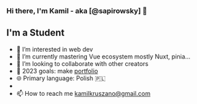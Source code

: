 ### Hi there, I'm Kamil - aka [@sapirowsky] 👋

## I'm a Student

- 👀 I’m interested in web dev
- 🌱 I’m currently mastering Vue ecosystem mostly Nuxt, pinia...
- 💞️ I’m looking to collaborate with other creators
- 🥅 2023 goals: make [portfolio](https://kamilkruszona.dev/)
- 🌐 Primary language: Polish 🇵🇱
-
- 📫 How to reach me kamilkruszano@gmail.com



[website]: https://localhost
<!---
sapirowsky/sapirowsky is a ✨ special ✨ repository because its `README.md` (this file) appears on your GitHub profile.
You can click the Preview link to take a look at your changes.
--->
